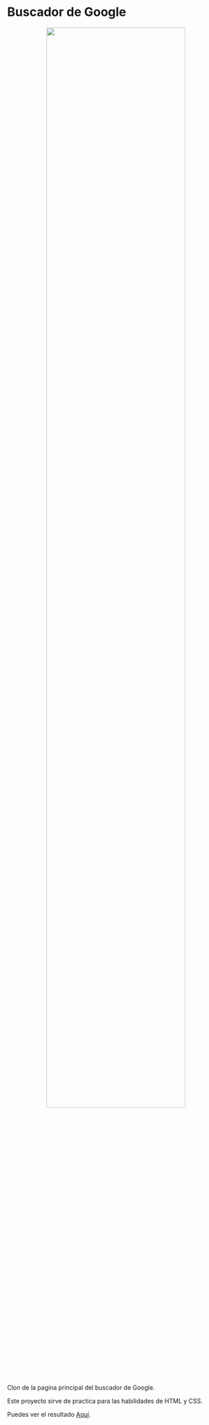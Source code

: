 # Buscador de Google

<div align="center">
  <img style="width:80%;margin:0 auto;" src="https://user-images.githubusercontent.com/41627755/177024092-b2b88080-08da-41c3-8248-cd3d7a8cb4d5.png"/>
</div>

Clon de la pagina principal del buscador de Google.

Este proyecto sirve de practica para las habilidades de HTML y CSS.

Puedes ver el resultado [Aquí](https://cristhian-medina.github.io/google_clon/).
